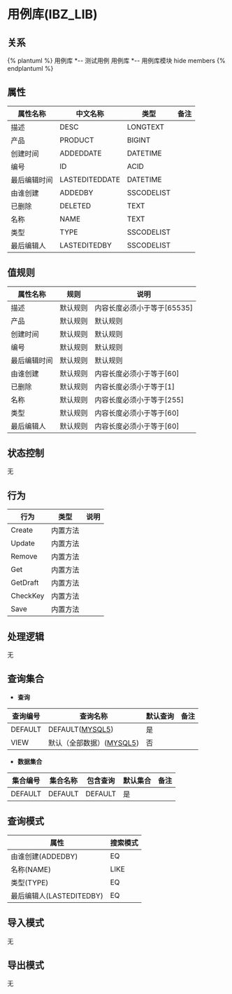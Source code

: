 # 用例库(IBZ_LIB)

  

## 关系
{% plantuml %}
用例库 *-- 测试用例 
用例库 *-- 用例库模块 
hide members
{% endplantuml %}

## 属性

| 属性名称        |    中文名称    | 类型     |  备注  |
| --------   |------------| -----   |  -------- | 
|描述|DESC|LONGTEXT|&nbsp;|
|产品|PRODUCT|BIGINT|&nbsp;|
|创建时间|ADDEDDATE|DATETIME|&nbsp;|
|编号|ID|ACID|&nbsp;|
|最后编辑时间|LASTEDITEDDATE|DATETIME|&nbsp;|
|由谁创建|ADDEDBY|SSCODELIST|&nbsp;|
|已删除|DELETED|TEXT|&nbsp;|
|名称|NAME|TEXT|&nbsp;|
|类型|TYPE|SSCODELIST|&nbsp;|
|最后编辑人|LASTEDITEDBY|SSCODELIST|&nbsp;|

## 值规则
| 属性名称    | 规则    |  说明  |
| --------   |------------| ----- | 
|描述|默认规则|内容长度必须小于等于[65535]|
|产品|默认规则|默认规则|
|创建时间|默认规则|默认规则|
|编号|默认规则|默认规则|
|最后编辑时间|默认规则|默认规则|
|由谁创建|默认规则|内容长度必须小于等于[60]|
|已删除|默认规则|内容长度必须小于等于[1]|
|名称|默认规则|内容长度必须小于等于[255]|
|类型|默认规则|内容长度必须小于等于[60]|
|最后编辑人|默认规则|内容长度必须小于等于[60]|

## 状态控制

无


## 行为
| 行为    | 类型    |  说明  |
| --------   |------------| ----- | 
|Create|内置方法|&nbsp;|
|Update|内置方法|&nbsp;|
|Remove|内置方法|&nbsp;|
|Get|内置方法|&nbsp;|
|GetDraft|内置方法|&nbsp;|
|CheckKey|内置方法|&nbsp;|
|Save|内置方法|&nbsp;|

## 处理逻辑
无

## 查询集合

* **查询**

| 查询编号 | 查询名称       | 默认查询 |   备注|
| --------  | --------   | --------   | ----- |
|DEFAULT|DEFAULT([MYSQL5](../../appendix/query_MYSQL5.md#IbzLib_Default))|是|&nbsp;|
|VIEW|默认（全部数据）([MYSQL5](../../appendix/query_MYSQL5.md#IbzLib_View))|否|&nbsp;|

* **数据集合**

| 集合编号 | 集合名称   |  包含查询  | 默认集合 |   备注|
| --------  | --------   | -------- | --------   | ----- |
|DEFAULT|DEFAULT|DEFAULT|是|&nbsp;|

## 查询模式
| 属性      |    搜索模式     |
| --------   |------------|
|由谁创建(ADDEDBY)|EQ|
|名称(NAME)|LIKE|
|类型(TYPE)|EQ|
|最后编辑人(LASTEDITEDBY)|EQ|

## 导入模式
无


## 导出模式
无
